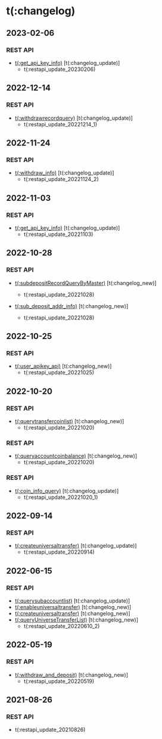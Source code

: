 # t(:changelog)

## 2023-02-06
### REST API
- [t(:get_api_key_info)](#t-get_api_key_info) [t(:changelog_update)]
  - t(:restapi_update_20230206)

## 2022-12-14
### REST API
- [t(:withdrawrecordquery)](#t-withdrawrecordquery) [t(:changelog_update)]
  - t(:restapi_update_20221214_1)

## 2022-11-24
### REST API
- [t(:withdraw_info)](#t-withdraw_info) [t(:changelog_update)]
  - t(:restapi_update_20221124_2)

## 2022-11-03
### REST API
- [t(:get_api_key_info)](#t-get_api_key_info) [t(:changelog_update)]
  - t(:restapi_update_20221103)

## 2022-10-28
### REST API
- [t(:subdepositRecordQueryByMaster)](#t-subdepositrecordquerybymaster) [t(:changelog_new)]
  - t(:restapi_update_20221028)

- [t(:sub_deposit_addr_info)](#t-sub_deposit_addr_info) [t(:changelog_new)]
  - t(:restapi_update_20221028)

## 2022-10-25
### REST API
- [t(:user_apikey_api)](#t-user_apikey_api) [t(:changelog_new)]
  - t(:restapi_update_20221025)

## 2022-10-20
### REST API
- [t(:querytransfercoinlist)](#t-querytransfercoinlist) [t(:changelog_new)]
  - t(:restapi_update_20221020)

### REST API
- [t(:queryaccountcoinbalance)](#t-queryaccountcoinbalance) [t(:changelog_new)]
  - t(:restapi_update_20221020)

### REST API
- [t(:coin_info_query)](#t-coin_info_query) [t(:changelog_update)]
  - t(:restapi_update_20221020_1)

## 2022-09-14
### REST API
- [t(:createuniversaltransfer)](#t-createuniversaltransfer) [t(:changelog_update)]
  - t(:restapi_update_20220914)

## 2022-06-15
### REST API
- [t(:querysubaccountlist)](#t-querysubaccountlist) [t(:changelog_update)]
- [t(:enableuniversaltransfer)](#t-enableuniversaltransfer) [t(:changelog_new)]
- [t(:createuniversaltransfer)](#t-createuniversaltransfer) [t(:changelog_new)]
- [t(:queryUniverseTransferList)](#t-queryuniversetransferlist) [t(:changelog_new)]
  <br>
  - t(:restapi_update_20220610_2)
  
## 2022-05-19
### REST API
- [t(:withdraw_and_deposit)](#t-withdraw_and_deposit) [t(:changelog_new)]
  - t(:restapi_update_20220519)

## 2021-08-26
### REST API
- t(:restapi_update_20210826)
